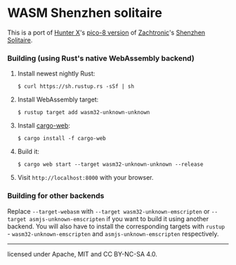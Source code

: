 # WASM Shenzhen solitaire

This is a port of [Hunter X](https://www.lexaloffle.com/bbs/?uid=26640)'s [pico-8 version](https://www.lexaloffle.com/bbs/?pid=46634&tid=30310) of [Zachtronic](www.zachtronics.com/)'s [Shenzhen Solitaire](http://store.steampowered.com/app/570490/SHENZHEN_SOLITAIRE/).

### Building (using Rust's native WebAssembly backend)

1. Install newest nightly Rust:

       $ curl https://sh.rustup.rs -sSf | sh

2. Install WebAssembly target:

       $ rustup target add wasm32-unknown-unknown

3. Install [cargo-web]:

       $ cargo install -f cargo-web

4. Build it:

       $ cargo web start --target wasm32-unknown-unknown --release

5. Visit `http://localhost:8000` with your browser.

[cargo-web]: https://github.com/koute/cargo-web

### Building for other backends

Replace `--target-webasm` with `--target wasm32-unknown-emscripten` or `--target asmjs-unknown-emscripten`
if you want to build it using another backend. You will also have to install the
corresponding targets with `rustup` - `wasm32-unknown-emscripten` and `asmjs-unknown-emscripten`
respectively.

___

licensed under Apache, MIT and CC BY-NC-SA 4.0.